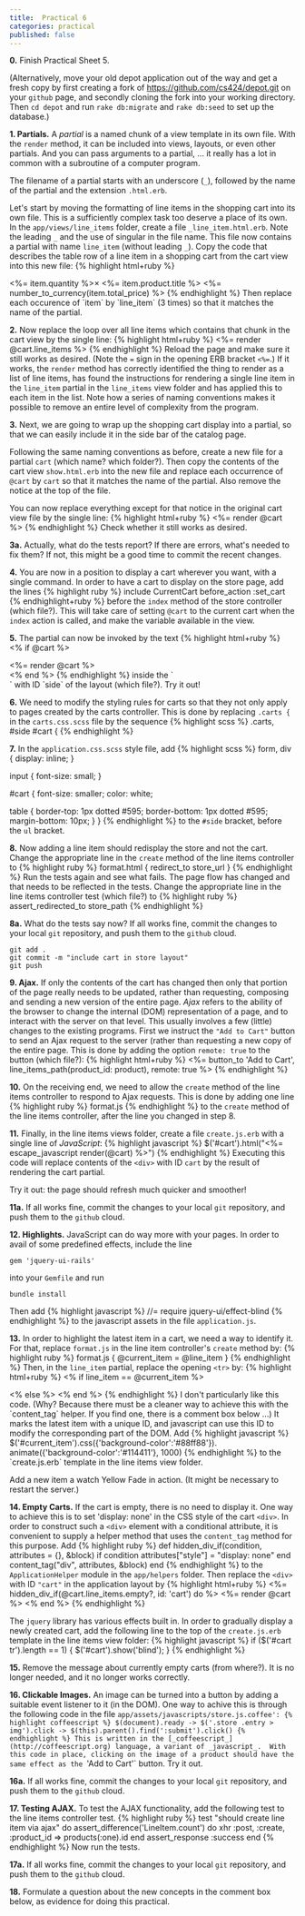 ```yaml
---
title:  Practical 6
categories: practical
published: false
---
```

**0.** Finish Practical Sheet 5.

(Alternatively,
move your old depot application out of the way
and get a fresh copy
by first creating a fork of <https://github.com/cs424/depot.git>
on your `github` page, and secondly cloning the fork into your
working directory.
Then `cd depot` and run `rake db:migrate` and `rake db:seed` to set up the database.)

**1. Partials.** A _partial_ is a named chunk of a view template in
its own file.  With the `render` method, it can be included into
views, layouts, or even other partials.  And you can pass arguments to
a partial, ... it really has a lot in common with a subroutine of a computer program.

The filename of a partial starts with an underscore (`_`),
followed by the name of the partial and the extension
`.html.erb`.

Let's start by moving the formatting of line items in the shopping cart
into its own file.  This is a sufficiently complex task too deserve
a place of its own. In the `app/views/line_items` folder, create a
file `_line_item.html.erb`.  Note the leading `_` and the use of singular
in the file name.  This file now contains a partial with name `line_item`
(without leading `_`).  Copy the code that describes the table row
of a line item in a shopping cart from the cart view into this new file:
{% highlight html+ruby %}
<tr>
  <td><%= item.quantity %>&times;</td>
  <td><%= item.product.title %></td>
  <td class="item_price"><%= number_to_currency(item.total_price) %></td>
</tr>
{% endhighlight %}
Then replace each occurence of `item` by `line_item` (3 times) so that it matches the name of
the partial.

**2.** Now replace the loop over all line items which contains that
chunk in the cart view by the single line:
{% highlight html+ruby %}
<%= render @cart.line_items %>
{% endhighlight %}
Reload the page and make sure it still works as desired.
(Note the `=` sign in the opening ERB bracket `<%=`.)  If it works, the
`render` method has correctly identified the thing to render as a list of line items, has found the instructions for rendering a single line item in the
`line_item` partial in the `line_items` view folder and has applied this
to each item in the list.
Note how a series of naming conventions makes it possible to remove
an entire level of complexity from the program.

**3.** Next,
we are going to wrap up the shopping cart display into a partial,
so that we can easily include it in the side bar of the catalog page.

Following the same naming conventions as before,
create a new file for a partial `cart`
(which name? which folder?).
Then copy the contents of the cart view
`show.html.erb` into the new file
and replace each occurrence of `@cart` by `cart`
so that it matches the name of
the partial.  Also remove the
notice at the top of the file.

You can now replace everything except for that notice
in the original cart view file by the single line:
{% highlight html+ruby %}
<%= render @cart %>
{% endhighlight %}
Check whether it still works as desired.

**3a.** Actually, what do the tests report?  If there are errors,
what's needed to fix them?  If not,
this might be a good time to commit the recent changes.

**4.**  You are now in a position to display a cart wherever you want,
with a single command.
In order to have a cart to display on the store page, add the lines
{% highlight ruby %}
include CurrentCart
before_action :set_cart
{% endhighlight+ruby %}
before the `index` method of the store controller (which file?).
This will take care of setting `@cart` to the current cart
when the `index` action is called, and make the variable available
in the view.

**5.**
The partial can now be invoked by the text
{% highlight html+ruby %}
<% if @cart %>
  <div id="cart">
    <%= render @cart %>
  </div>
<% end %>
{% endhighlight %}
inside the `<div>` with ID `side` of the layout
(which file?).  Try it out!

**6.** We need to modify the styling rules for carts so that
they not only apply to pages created by the carts controller.
This is done by replacing `.carts {` in the `carts.css.scss` file
by the sequence
{% highlight scss %}
.carts, #side #cart {
{% endhighlight %}

**7.** In the `application.css.scss` style file, add
{% highlight scss %}
form, div {
  display: inline;
}

input {
  font-size: small;
}

#cart {
  font-size: smaller;
  color: white;

  table {
    border-top: 1px dotted #595;
    border-bottom: 1px dotted #595;
    margin-bottom: 10px;
  }
}
{% endhighlight %}
to the `#side` bracket, before the `ul` bracket.

**8.**  Now adding a line item should redisplay the store
and not the cart. Change the appropriate line in the `create` method
of the line items controller to
{% highlight ruby %}
format.html { redirect_to store_url }
{% endhighlight %}
Run the tests again and see what fails.  The page flow has changed and
that needs to be reflected in the tests.
Change the appropriate line in the line items controller test (which file?)
to
{% highlight ruby %}
assert_redirected_to store_path
{% endhighlight %}

**8a.** What do the tests say now?
If all works fine, commit the changes to your local `git`
repository, and push them to the `github` cloud.

    git add .
    git commit -m "include cart in store layout"
    git push

**9. Ajax.**
If only the contents of the cart has changed then
only that portion of the page really needs to be updated,
rather than requesting, composing and sending a new version of the entire page.
 _Ajax_ refers to the ability of the browser to
change the internal (DOM) representation of a page, and to interact
with the server on that level.  This usually involves
a few (little) changes to the existing programs.
First we instruct the `"Add to Cart"` button to send an Ajax request
to the server (rather than requesting a new copy of the entire page.
This is done by adding the option `remote: true` to the button (which file?):
{% highlight html+ruby %}
<%= button_to 'Add to Cart', line_items_path(product_id: product),
  remote: true %>
{% endhighlight %}

**10.**
On the receiving end, we need to allow
the `create` method of the line items
controller to respond to Ajax requests.
This is done
by adding one line
{% highlight ruby %}
format.js
{% endhighlight %}
to the `create` method of the line items
controller, after the line you changed in step 8.



**11.**
Finally, in the line items views folder, create a file `create.js.erb`
with a single line of _JavaScript_:
{% highlight javascript %}
$('#cart').html("<%= escape_javascript render(@cart) %>")
{% endhighlight %}
Executing this code will replace contents of the `<div>` with
ID `cart` by the result of rendering the cart partial.

Try it out: the page should refresh much quicker and smoother!

**11a.** If all works fine, commit the changes to your local `git`
repository, and push them to the `github` cloud.

**12. Highlights.** JavaScript can do way more with your pages.
In order to avail of some predefined effects, include the line

    gem 'jquery-ui-rails'

into your `Gemfile` and run

    bundle install

Then add
{% highlight javascript %}
//= require jquery-ui/effect-blind
{% endhighlight %}
to the javascript assets in the file `application.js`.

**13.** In order to highlight the latest item in a cart, we need a way
to identify it.  For that, replace `format.js` in the line item
controller's `create` method by:
{% highlight ruby %}
format.js { @current_item = @line_item }
{% endhighlight %}
Then, in the `line_item` partial, replace the opening `<tr>` by:
{% highlight html+ruby %}
<% if line_item == @current_item %>
<tr id="current_item">
<% else %>
<tr>
<% end %>
{% endhighlight %}
I don't particularly like this code. (Why? Because there must be a cleaner way to achieve this with the `content_tag` helper.  If you find one, there is a comment box below ...) It marks the latest
item with a unique ID, and javascript can use this ID to modify the
corresponding part of the DOM.
Add
{% highlight javascript %}
$('#current_item').css({'background-color':'#88ff88'}).
  animate({'background-color':'#114411'}, 1000)
{% endhighlight %}
to the `create.js.erb` template in the line items view folder.

Add a new item a watch Yellow Fade in action. (It might be necessary to restart the server.)

**14. Empty Carts.** If the cart is empty, there is no need to display it.
One way to achieve this is to set 'display: none' in the CSS style
of the cart `<div>`.
In order to construct such a `<div>` element with a conditional attribute,
it is convenient to supply a helper method that uses the
`content_tag` method for this purpose.  Add
{% highlight ruby %}
def hidden_div_if(condition, attributes = {}, &block)
  if condition
    attributes["style"] = "display: none"
  end
  content_tag("div", attributes, &block)
end
{% endhighlight %}
to the `ApplicationHelper` module in the `app/helpers` folder.
Then replace the `<div>` with ID `"cart"` in the application layout by
{% highlight html+ruby %}
<%= hidden_div_if(@cart.line_items.empty?, id: 'cart') do %>
  <%= render @cart %>
<% end %>
{% endhighlight %}

The `jquery` library has various effects built in. In order to
gradually display a newly created cart, add the following line to the
top of the `create.js.erb` template in the line items view folder:
{% highlight javascript %}
if ($('#cart tr').length == 1) { $('#cart').show('blind'); }
{% endhighlight %}

**15.** Remove the message about currently empty carts (from where?).
It is no longer needed, and it no longer works correctly.

**16. Clickable Images.** An image can be turned into a button by
adding a suitable event listener to it (in the DOM).  One way
to achive this is through the following code
in the file `app/assets/javascripts/store.js.coffee':
{% highlight coffeescript %}
$(document).ready ->
  $('.store .entry > img').click ->
    $(this).parent().find(':submit').click()
{% endhighlight %}
This is written in the [_coffeescript_](http://coffeescript.org) language,
a variant of _javascript_.  With this code in place, clicking on the
image of a product should have the same effect as the `'Add to Cart'` button.
Try it out.

**16a.** If all works fine, commit the changes to your local `git`
repository, and push them to the `github` cloud.

**17. Testing AJAX.**
To test the AJAX functionality, add the following test to the line items controller test.
{% highlight ruby %}
test "should create line item via ajax" do
  assert_difference('LineItem.count') do
    xhr :post, :create, :product_id => products(:one).id
  end
  assert_response :success
end
{% endhighlight %}
Now run the tests.

**17a.** If all works fine, commit the changes to your local `git`
repository, and push them to the `github` cloud.

**18.** Formulate a question about the new concepts in the comment box below,
as evidence for doing this practical.